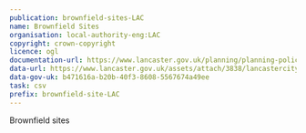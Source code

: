 ```yaml
---
publication: brownfield-sites-LAC
name: Brownfield Sites
organisation: local-authority-eng:LAC
copyright: crown-copyright
licence: ogl
documentation-url: https://www.lancaster.gov.uk/planning/planning-policy/brownfield-register
data-url: https://www.lancaster.gov.uk/assets/attach/3838/lancastercitycouncil_brownfieldlandregister_2018-06-21_rev1.csv 
data-gov-uk: b471616a-b20b-40f3-8608-5567674a49ee
task: csv
prefix: brownfield-site-LAC
---
```


Brownfield sites

